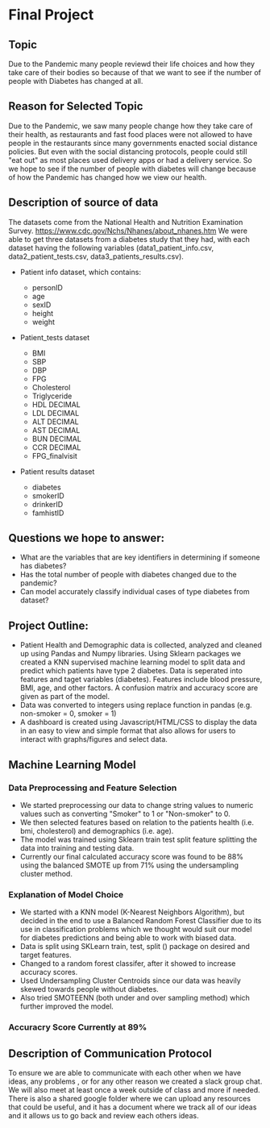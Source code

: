 # Final Project
## Topic
Due to the Pandemic many people reviewd their life choices and how they take care of their bodies so because of that we want to see if the number of people with Diabetes has changed at all.

## Reason for Selected Topic 
Due to the Pandemic, we saw many people change how they take care of their health, as restaurants and fast food places were not allowed to have people in the restaurants since many governments enacted social distance policies. But even with the social distancing protocols, people could still "eat out" as most places used delivery apps or had a delivery service. So we hope to see if the number of people with diabetes will change because of how the Pandemic has changed how we view our health.

## Description of source of data
The datasets come from the National Health and Nutrition Examination Survey. https://www.cdc.gov/Nchs/Nhanes/about_nhanes.htm
We were able to get three datasets from a diabetes study that they had, with each dataset having the following variables (data1_patient_info.csv, data2_patient_tests.csv, data3_patients_results.csv).

* Patient info dataset, which contains:
  * personID
  * age
  * sexID
  * height 
  * weight 
  
* Patient_tests dataset
  * BMI
  * SBP 
  * DBP 
  * FPG
  * Cholesterol
  * Triglyceride
  * HDL DECIMAL 
  * LDL DECIMAL 
  * ALT DECIMAL
  * AST DECIMAL
  * BUN DECIMAL
  * CCR DECIMAL 
  * FPG_finalvisit
 
* Patient results dataset
  * diabetes
  * smokerID 
  * drinkerID 
  * famhistID 

## Questions we hope to answer:
* What are the variables that are key identifiers in determining if someone has diabetes? 
* Has the total number of people with diabetes changed due to the pandemic?
* Can model accurately classify individual cases of type diabetes from dataset?

## Project Outline:
* Patient Health and Demographic data is collected, analyzed and cleaned up using Pandas and Numpy libraries. Using Sklearn packages we created a KNN supervised machine learning model to split data and predict which patients have type 2 diabetes. Data is seperated into features and taget variables (diabetes). Features include blood pressure, BMI, age, and other factors. A confusion matrix and accuracy score are given as part of the model. 
* Data was converted to integers using replace function in pandas (e.g. non-smoker = 0, smoker = 1)
* A dashboard is created using Javascript/HTML/CSS to display the data in an easy to view and simple format that also allows for users to interact with graphs/figures and select data. 

## Machine Learning Model
### Data Preprocessing and Feature Selection
* We started preprocessing our data to change string values to numeric values such as converting "Smoker" to 1 or "Non-smoker" to 0. 
* We then selected features based on relation to the patients health (i.e. bmi, cholesterol) and demographics (i.e. age).
* The model was trained using Sklearn train test split feature splitting the data into training and testing data. 
* Currently our final calculated accuracy score was found to be 88% using the balanced SMOTE up from 71% using the undersampling cluster method.

### Explanation of Model Choice
* We started with a KNN model (K-Nearest Neighbors Algorithm), but decided in the end to use a Balanced Random Forest Classifier due to its use in classification problems which we thought would suit our model for diabetes predictions and being able to work with biased data. 
* Data is split using SKLearn train, test, split () package on desired and target features. 
* Changed to a random forest classifer, after it showed to increase accuracy scores. 
* Used Undersampling Cluster Centroids since our data was heavily skewed towards people without diabetes. 
* Also tried SMOTEENN (both under and over sampling method) which further improved the model. 
### Accuracry Score Currently at 89%

## Description of Communication Protocol
To ensure we are able to communicate with each other when we have ideas, any problems , or for any other reason we created a slack group chat. We will also meet at least once a week outside of class and more if needed. There is also a shared google folder where we can upload any resources that could be useful, and it has a document where we track all of our ideas and it allows us to go back and review each others ideas.
